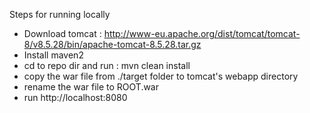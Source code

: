 Steps for running locally
- Download tomcat : http://www-eu.apache.org/dist/tomcat/tomcat-8/v8.5.28/bin/apache-tomcat-8.5.28.tar.gz
- Install maven2
- cd to repo dir and run : mvn clean install
- copy the war file from ./target folder to tomcat's webapp directory
- rename the war file to ROOT.war
- run http://localhost:8080